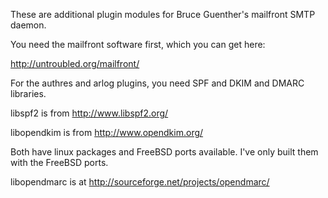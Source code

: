 These are additional plugin modules for Bruce Guenther's mailfront SMTP daemon.

You need the mailfront software first, which you can get here:

http://untroubled.org/mailfront/

For the authres and arlog plugins, you need SPF and DKIM and DMARC libraries.

libspf2 is from http://www.libspf2.org/

libopendkim is from http://www.opendkim.org/

Both have linux packages and FreeBSD ports available.  I've only built
them with the FreeBSD ports.

libopendmarc is at http://sourceforge.net/projects/opendmarc/


